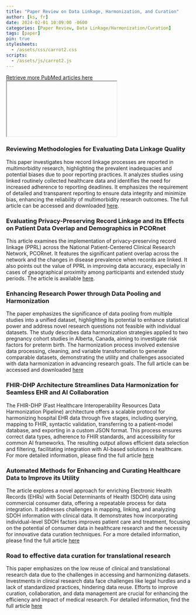 ```yaml
---
title: "Paper Review on Data Linkage, Harmonization, and Curation"
author: [ks, fr]
date: 2024-02-01 10:09:00 -0600
categories: [Paper Review, Data Linkage/Harmonization/Curation]
tags: [paper]
pin: true
stylesheets: 
  - /assets/css/carrot2.css
scripts:
  - /assets/js/carrot2.js
---
```


<div>
    <a href="#" id="carrot2Link">Retrieve more PubMed articles here</a>
</div>

<iframe id="carrot2Frame"></iframe>

### Reviewing Methodologies for Evaluating Data Linkage Quality
This paper investigates how record linkage processes are reported in multimorbidity research, highlighting the prevalent inadequacies and potential biases due to poor reporting practices. It analyzes studies using linked routinely collected healthcare data and identifies the need for increased adherence to reporting deadlines. It emphasizes the requirement of detailed and transparent reporting to ensure data integrity and minimize bias, enhancing the reliability of multimorbidity research outcomes. The full article can be accessed and downloaded [here](https://uis.brage.unit.no/uis-xmlui/bitstream/handle/11250/3087668/e069212.full.pdf?sequence=1&isAllowed=y).

### Evaluating Privacy-Preserving Record Linkage and its Effects on Patient Data Overlap and Demographics in PCORnet
This article examines the implementation of privacy-preserving record linkage (PPRL) across the National Patient-Centered Clinical Research Network, PCORnet. It features the significant patient overlap across the network and the changes in disease prevalence when records are linked. It also points out the value of PPRL in improving data accuracy, especially in cases of geaographical proximity among participants and extended study periods. The article is available [here](https://www.ncbi.nlm.nih.gov/pmc/articles/PMC9933062/).

### Enhancing Research Power through Data Pooling and Harmonization
The paper emphasizes the significance of data pooling from multiple studies into a unified dataset, highlighting its potential to enhance statistical power and address novel research questions not feasible with individual datasets. The study describes data harmonization strategies applied to two pregnancy cohort studies in Alberta, Canada, aiming to investigate risk factors for preterm birth. The harmonization process involved extensive data processing, cleaning, and variable transformation to generate comparable datasets, demonstrating the utility and challenges associated with data harmonization in advancing research goals. The full article can be accessed and downloaded [here](https://www.ncbi.nlm.nih.gov/pmc/articles/PMC8631396/pdf/ijpds-06-1680.pdf)

### FHIR-DHP Architecture Streamlines Data Harmonization for Seamless EHR and AI Collaboration
The FHIR-DHP (Fast Healthcare Interoperability Resources Data Harmonization Pipeline) architecture offers a scalable protocol for harmonizing hospital EHR data through five stages, including querying, mapping to FHIR, syntactic validation, transferring to a patient-model database, and exporting in a custom JSON format. This process ensures correct data types, adherence to FHIR standards, and accessibility for common AI frameworks. The resulting output allows efficient data selection and filtering, facilitating integration with AI-based solutions in healthcare. For more detailed information, please find the full article [here](https://medinform.jmir.org/2023/1/e43847/PDF)

### Automated Methods for Enhancing and Curating Healthcare Data to Improve its Utility
The article explores a novel approach for enriching Electronic Health Records (EHRs) with Social Determinants of Health (SDOH) data using commercial consumer data, offering a repeatable process for data integration. It addresses challenges in mapping, linking, and analyzing SDOH information with clinical data. It demonstrates how incorporating individual-level SDOH factors improves patient care and treatment, focusing on the potential of consumer data in healthcare research and the necessity for innovative data curation techniques. For a more detailed information, please find the full article [here](https://www.medrxiv.org/content/10.1101/2022.04.03.22273359v1.full.pdf)

### Road to effective data curation for translational research
This paper emphasizes on the low reuse of clinical and translational research data due to the challenges in accessing and harmonizing datasets. Investments in clinical research data face challenges like legal hurdles and a lack of standardized practices, hindering data reuse. Efforts to improve curation, collaboration, and data management are crucial for enhancing the efficiency and impact of medical research. For detailed information, find the full article [here](https://pdf.sciencedirectassets.com/271275/1-s2.0-S1359644621X00049/1-s2.0-S1359644620305250/main.pdf?X-Amz-Security-Token=IQoJb3JpZ2luX2VjEIL%2F%2F%2F%2F%2F%2F%2F%2F%2F%2FwEaCXVzLWVhc3QtMSJIMEYCIQDb6oQ0FKZbu5l%2BesFpkQzMiX29WKSKjkumsTcu6Ohu6QIhAOqNgi9DJYJePpzshiLpm1VQ32sEpEzkfL4zAWIBZsXbKrMFCEsQBRoMMDU5MDAzNTQ2ODY1IgxiSTHaR50ISUuPkvMqkAWq5EYGziw4aF9h14%2BZdFfo2CyToXXFr2ogPwt0tT5y78BncAlLKiDKeUOD20m%2FzoVnAES5IVQWKrtothbDBVr8toU2fR5RO2GjVyYC%2FmMM2L5YWb24iUhVQ5Jwi8DPU9tPCpLTXh7YBZArHJTzLQXLS4705TgmS0k1faPvqrh5wJOeoITozofZyh7sIphmMeBEOrRkIHyBThAxKkDLmqjVpXfDGG%2Bj7E4plrSQQSQeiM2t6ZOvQl2QcDdTV7mwp2efJsK8ykd0q1t9VILvNW18aNWZqjANRh%2BOH1%2B5%2FRqQh9D6pUcybKeP9Wb17P0TURqqJMgV%2BOwdMMpAxMNamxsJUzmNB5wPaUC7ENTFQD0YgRGRs%2Fus%2BoAMmwqJ1JHJZzialNB8%2B2Uojdg%2F1raXgiN8aWpL24tG7Y7QkaKcwOBhyb%2FfBFPshxpsfHiyxIb8nzu28J36GtTuUZl1Xr6jFWc155ZKZXXHxieCpAkbjUo%2B8XEh%2FAZjzKdRcVJjlTONTZo3ug1zQBj297Ra2S7f31Jm0%2Bu47VJkbA86d2T5uQBr4eKnFrNtGoZegVV3tArLQzj9fJwWaij1ItOtS75pcARBtDAd3h3jl2mc0mlkvJRTZ5jpSSdjKN5CvpveZ3AgLrQyKGJ9d2cshhvXwnaFG50fwSK3ydnoFnV4zruprSW8%2BkLcMKl70qI1cKSPTqNLhPGhZNkkOqpOv6jgQ6N93Mxbz3bmyX3Ss7ekQLN5UcSFP0YtLRSYy5kJJeA0lAyFYo45%2FVd5pwQD58dcYP0Jd%2FOniqIzy3S5co1fltF%2B%2BcLlxxyoW4g1G4XEAOWKp6mtejV70NkWagE1HlCfHz9XZ2OLybu3iIfOQ6sv1CkWxI5IjTDMue%2BtBjqwAUDIjelE7wZmskL8AQE9luhxCFfRJpHjBJCeAmb9dWjtBhyOhWp0iL1G1DsKLQsizpdyKmQJw5kjDlr1IL1720FA2zW5Cx2CtZhaX8VFyxsOCptB%2BeihcZyTO8SNR9KOrmG8ieovKS%2BRwhC9lTO4bO6Lli9WVstgE0ujU8DPuZ15jvOETkUHYfLjhm%2BvOQU36gmiiv6oR3Ix2W%2Fh2sk4Hr5YrX03ZlNXHHG%2Fgv6iWXwI&X-Amz-Algorithm=AWS4-HMAC-SHA256&X-Amz-Date=20240201T184909Z&X-Amz-SignedHeaders=host&X-Amz-Expires=300&X-Amz-Credential=ASIAQ3PHCVTYTH4K5G4B%2F20240201%2Fus-east-1%2Fs3%2Faws4_request&X-Amz-Signature=418fd2f6f7682f0caa969302c76e62a1f20425eb8d32236aa7827aaf7eb073ea&hash=784ed27ddca5b318773b64a79427c6c780e79fa4b635aa87301bb6062499d083&host=68042c943591013ac2b2430a89b270f6af2c76d8dfd086a07176afe7c76c2c61&pii=S1359644620305250&tid=spdf-e4093ecf-6ccb-4130-8c27-c1ee38a22ac1&sid=513e26283ea2b1461f1a6329097ec17f50d7gxrqa&type=client&tsoh=d3d3LnNjaWVuY2VkaXJlY3QuY29t&ua=0f135a56030451075659&rr=84ec5f68cec645e8&cc=us)
